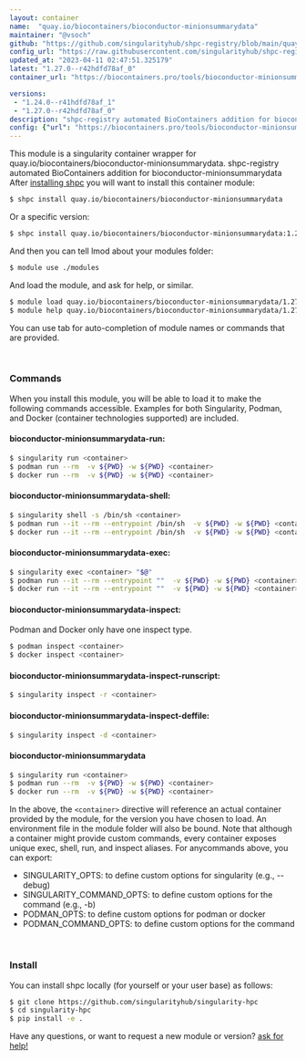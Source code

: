 ```yaml
---
layout: container
name:  "quay.io/biocontainers/bioconductor-minionsummarydata"
maintainer: "@vsoch"
github: "https://github.com/singularityhub/shpc-registry/blob/main/quay.io/biocontainers/bioconductor-minionsummarydata/container.yaml"
config_url: "https://raw.githubusercontent.com/singularityhub/shpc-registry/main/quay.io/biocontainers/bioconductor-minionsummarydata/container.yaml"
updated_at: "2023-04-11 02:47:51.325179"
latest: "1.27.0--r42hdfd78af_0"
container_url: "https://biocontainers.pro/tools/bioconductor-minionsummarydata"

versions:
 - "1.24.0--r41hdfd78af_1"
 - "1.27.0--r42hdfd78af_0"
description: "shpc-registry automated BioContainers addition for bioconductor-minionsummarydata"
config: {"url": "https://biocontainers.pro/tools/bioconductor-minionsummarydata", "maintainer": "@vsoch", "description": "shpc-registry automated BioContainers addition for bioconductor-minionsummarydata", "latest": {"1.27.0--r42hdfd78af_0": "sha256:e8e757b249a8f39307760a21566f6dd38586cf36ba976722d8e0b768d55cea55"}, "tags": {"1.24.0--r41hdfd78af_1": "sha256:4299144aa702268ac2f805f2d216d8a308d5d37917628d5e4d4317b89d3d1d84", "1.27.0--r42hdfd78af_0": "sha256:e8e757b249a8f39307760a21566f6dd38586cf36ba976722d8e0b768d55cea55"}, "docker": "quay.io/biocontainers/bioconductor-minionsummarydata"}
---
```


This module is a singularity container wrapper for quay.io/biocontainers/bioconductor-minionsummarydata.
shpc-registry automated BioContainers addition for bioconductor-minionsummarydata
After [installing shpc](#install) you will want to install this container module:


```bash
$ shpc install quay.io/biocontainers/bioconductor-minionsummarydata
```

Or a specific version:

```bash
$ shpc install quay.io/biocontainers/bioconductor-minionsummarydata:1.27.0--r42hdfd78af_0
```

And then you can tell lmod about your modules folder:

```bash
$ module use ./modules
```

And load the module, and ask for help, or similar.

```bash
$ module load quay.io/biocontainers/bioconductor-minionsummarydata/1.27.0--r42hdfd78af_0
$ module help quay.io/biocontainers/bioconductor-minionsummarydata/1.27.0--r42hdfd78af_0
```

You can use tab for auto-completion of module names or commands that are provided.

<br>

### Commands

When you install this module, you will be able to load it to make the following commands accessible.
Examples for both Singularity, Podman, and Docker (container technologies supported) are included.

#### bioconductor-minionsummarydata-run:

```bash
$ singularity run <container>
$ podman run --rm  -v ${PWD} -w ${PWD} <container>
$ docker run --rm  -v ${PWD} -w ${PWD} <container>
```

#### bioconductor-minionsummarydata-shell:

```bash
$ singularity shell -s /bin/sh <container>
$ podman run --it --rm --entrypoint /bin/sh  -v ${PWD} -w ${PWD} <container>
$ docker run --it --rm --entrypoint /bin/sh  -v ${PWD} -w ${PWD} <container>
```

#### bioconductor-minionsummarydata-exec:

```bash
$ singularity exec <container> "$@"
$ podman run --it --rm --entrypoint ""  -v ${PWD} -w ${PWD} <container> "$@"
$ docker run --it --rm --entrypoint ""  -v ${PWD} -w ${PWD} <container> "$@"
```

#### bioconductor-minionsummarydata-inspect:

Podman and Docker only have one inspect type.

```bash
$ podman inspect <container>
$ docker inspect <container>
```

#### bioconductor-minionsummarydata-inspect-runscript:

```bash
$ singularity inspect -r <container>
```

#### bioconductor-minionsummarydata-inspect-deffile:

```bash
$ singularity inspect -d <container>
```



#### bioconductor-minionsummarydata

```bash
$ singularity run <container>
$ podman run --rm  -v ${PWD} -w ${PWD} <container>
$ docker run --rm  -v ${PWD} -w ${PWD} <container>
```


In the above, the `<container>` directive will reference an actual container provided
by the module, for the version you have chosen to load. An environment file in the
module folder will also be bound. Note that although a container
might provide custom commands, every container exposes unique exec, shell, run, and
inspect aliases. For anycommands above, you can export:

 - SINGULARITY_OPTS: to define custom options for singularity (e.g., --debug)
 - SINGULARITY_COMMAND_OPTS: to define custom options for the command (e.g., -b)
 - PODMAN_OPTS: to define custom options for podman or docker
 - PODMAN_COMMAND_OPTS: to define custom options for the command

<br>

### Install

You can install shpc locally (for yourself or your user base) as follows:

```bash
$ git clone https://github.com/singularityhub/singularity-hpc
$ cd singularity-hpc
$ pip install -e .
```

Have any questions, or want to request a new module or version? [ask for help!](https://github.com/singularityhub/singularity-hpc/issues)